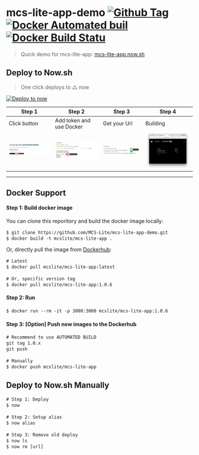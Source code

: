 # mcs-lite-app-demo [![Github Tag][githubTag-badge]][githubTag] [![Docker Automated buil](https://img.shields.io/docker/automated/jrottenberg/ffmpeg.svg)][dockerhub] [![Docker Build Statu](https://img.shields.io/docker/build/jrottenberg/ffmpeg.svg)][dockerhub]

> Quick demo for mcs-lite-app: [mcs-lite-app.now.sh](https://mcs-lite-app.now.sh)

## Deploy to Now.sh

> One click deploys to △ now

[![Deploy to now](https://deploy.now.sh/static/button.svg)](https://deploy.now.sh/?repo=https://github.com/MCS-Lite/mcs-lite-app-demo)


| **Step 1** | **Step 2** | **Step 3** |  **Step 4** |
|-----|-----|-----|-----|
|Click button |Add token and use Docker| Get your Url | Building |
| ![step1](./docs/1.png) | ![step2](./docs/2.png) | ![step3](./docs/3.png) | ![step4](./docs/4.png) |


----

## Docker Support

#### Step 1: Build docker image

You can clone this reporitory and build the docker image locally:

```
$ git clone https://github.com/MCS-Lite/mcs-lite-app-demo.git
$ docker build -t mcslite/mcs-lite-app .
```

Or, directly pull the image from [Dockerhub](https://hub.docker.com/r/mcslite/mcs-lite-app/):

```
# Latest
$ docker pull mcslite/mcs-lite-app:latest

# Or, specific version tag
$ docker pull mcslite/mcs-lite-app:1.0.6
```

#### Step 2: Run

```
$ docker run --rm -it -p 3000:3000 mcslite/mcs-lite-app:1.0.6
```

#### Step 3: \[Option\] Push new images to the Dockerhub

```
# Recommend to use AUTOMATED BUILD
git tag 1.0.x
git push

# Manually
$ docker push mcslite/mcs-lite-app
```

## Deploy to Now.sh Manually

```
# Step 1: Deploy
$ now

# Step 2: Setup alias
$ now alias

# Step 3: Remove old deploy
$ now ls
$ now rm [url]
```

[githubTag-badge]: https://img.shields.io/github/tag/MCS-Lite/mcs-lite-app-demo.svg?style=flat-square
[githubTag]: https://github.com/MCS-Lite/mcs-lite-app-demo/releases
[dockerhub]: https://hub.docker.com/r/mcslite/mcs-lite-app/
